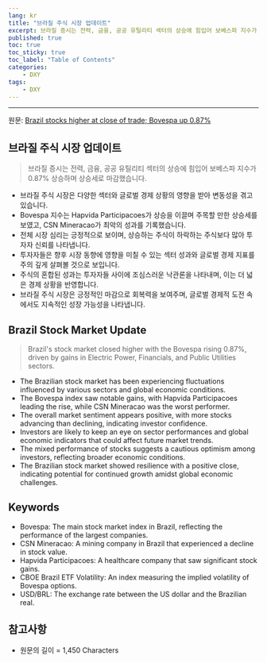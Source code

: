 ```yaml
---
lang: kr
title: "브라질 주식 시장 업데이트"
excerpt: 브라질 증시는 전력, 금융, 공공 유틸리티 섹터의 상승에 힘입어 보베스파 지수가 0.87% 상승하며 상승세로 마감했습니다.
published: true
toc: true
toc_sticky: true
toc_label: "Table of Contents"
categories:
    - DXY
tags:
    - DXY
---
```


---

  원문: [Brazil stocks higher at close of trade; Bovespa up 0.87%](https://www.investing.com/news/stock-market-news/brazil-stocks-higher-at-close-of-trade-bovespa-up-087-3801382)

## 브라질 주식 시장 업데이트

> 브라질 증시는 전력, 금융, 공공 유틸리티 섹터의 상승에 힘입어 보베스파 지수가 0.87% 상승하며 상승세로 마감했습니다.


- 브라질 주식 시장은 다양한 섹터와 글로벌 경제 상황의 영향을 받아 변동성을 겪고 있습니다.
- Bovespa 지수는 Hapvida Participacoes가 상승을 이끌며 주목할 만한 상승세를 보였고, CSN Mineracao가 최악의 성과를 기록했습니다.
- 전체 시장 심리는 긍정적으로 보이며, 상승하는 주식이 하락하는 주식보다 많아 투자자 신뢰를 나타냅니다.
- 투자자들은 향후 시장 동향에 영향을 미칠 수 있는 섹터 성과와 글로벌 경제 지표를 주의 깊게 살펴볼 것으로 보입니다.
- 주식의 혼합된 성과는 투자자들 사이에 조심스러운 낙관론을 나타내며, 이는 더 넓은 경제 상황을 반영합니다.
- 브라질 주식 시장은 긍정적인 마감으로 회복력을 보여주며, 글로벌 경제적 도전 속에서도 지속적인 성장 가능성을 나타냅니다.

## Brazil Stock Market Update

> Brazil's stock market closed higher with the Bovespa rising 0.87%, driven by gains in Electric Power, Financials, and Public Utilities sectors.


- The Brazilian stock market has been experiencing fluctuations influenced by various sectors and global economic conditions.
- The Bovespa index saw notable gains, with Hapvida Participacoes leading the rise, while CSN Mineracao was the worst performer.
- The overall market sentiment appears positive, with more stocks advancing than declining, indicating investor confidence.
- Investors are likely to keep an eye on sector performances and global economic indicators that could affect future market trends.
- The mixed performance of stocks suggests a cautious optimism among investors, reflecting broader economic conditions.
- The Brazilian stock market showed resilience with a positive close, indicating potential for continued growth amidst global economic challenges.

## Keywords

- Bovespa: The main stock market index in Brazil, reflecting the performance of the largest companies.
- CSN Mineracao: A mining company in Brazil that experienced a decline in stock value.
- Hapvida Participacoes: A healthcare company that saw significant stock gains.
- CBOE Brazil ETF Volatility: An index measuring the implied volatility of Bovespa options.
- USD/BRL: The exchange rate between the US dollar and the Brazilian real.

## 참고사항

- 원문의 길이 = 1,450 Characters


